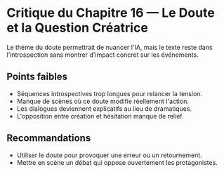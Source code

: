 # Critique du Chapitre 16 — Le Doute et la Question Créatrice

Le thème du doute permettrait de nuancer l'IA, mais le texte reste dans l'introspection sans montrer d'impact concret sur les événements.

## Points faibles
- Séquences introspectives trop longues pour relancer la tension.
- Manque de scènes où ce doute modifie réellement l'action.
- Les dialogues deviennent explicatifs au lieu de dramatiques.
- L'opposition entre création et hésitation manque de relief.

## Recommandations
- Utiliser le doute pour provoquer une erreur ou un retournement.
- Mettre en scène un débat qui oppose ouvertement les protagonistes.
